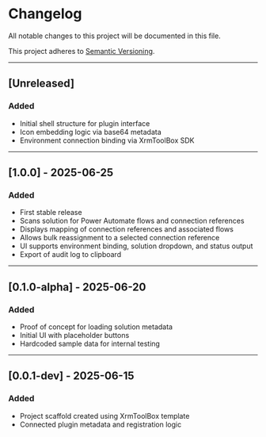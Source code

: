 ﻿# Changelog

All notable changes to this project will be documented in this file.

This project adheres to [Semantic Versioning](https://semver.org).

---

## [Unreleased]
### Added
- Initial shell structure for plugin interface
- Icon embedding logic via base64 metadata
- Environment connection binding via XrmToolBox SDK

---

## [1.0.0] - 2025-06-25
### Added
- First stable release
- Scans solution for Power Automate flows and connection references
- Displays mapping of connection references and associated flows
- Allows bulk reassignment to a selected connection reference
- UI supports environment binding, solution dropdown, and status output
- Export of audit log to clipboard

---

## [0.1.0-alpha] - 2025-06-20
### Added
- Proof of concept for loading solution metadata
- Initial UI with placeholder buttons
- Hardcoded sample data for internal testing

---

## [0.0.1-dev] - 2025-06-15
### Added
- Project scaffold created using XrmToolBox template
- Connected plugin metadata and registration logic
